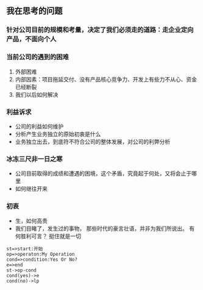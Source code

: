 
## 我在思考的问题
### 针对公司目前的规模和考量，决定了我们必须走的道路：走企业定向产品，不面向个人

### 当前公司的遇到的困难
1. 外部困难
2. 内部因素：项目拖延交付、没有产品核心竞争力、开发上有些力不从心、资金已经断裂
3. 我们以后如何解决
### 利益诉求
* 公司的利益如何维护
* 分析产生业务独立的原始初衷是什么
* 业务独立出去，到底符不符合公司的整体发展，对公司的利弊分析
### 冰冻三尺非一日之寒
* 公司目前取得的成绩和遭遇的困境，这个矛盾，究竟起于何处，又将会止于哪里
* 如何继往开来
### 初衷
* 生，如何高贵
* 我们目睹了，发生过的事物， 那些时代的豪言壮语，并非为我们所说出。 有何胜利可言？ 挺住就是一切

```flow
st=>start:开始
op=>operaton:My Operation
cond=>condition:Yes Or No?
e=>end
st->op-cond
cond(yes)->e
cond(no)->lp
```
